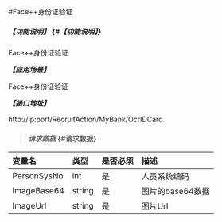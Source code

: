 #Face++身份证验证
##### _【功能说明】_ {#【功能说明】}

Face++身份证验证

_**【应用场景】**_

Face++身份证验证


_**【接口地址】**_

http://ip:port/RecruitAction/MyBank/OcrIDCard

> #### _请求数据_ {#请求数据}

| 变量名 | 类型 | 是否必须 | 描述 |
| :--- | :--- | :--- | :--- |
| PersonSysNo | int | 是 | 人员系统编码 |
| ImageBase64| string | 是 | 图片的base64数据|
| ImageUrl| string| 是 | 图片Url |


